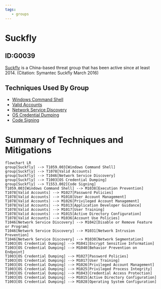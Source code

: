 ```yaml
---
tags:
   - groups
---
```

# Suckfly
## ID:G0039
[Suckfly](/mitre/groups/G0039) is a China-based threat group that has been active since at least 2014. (Citation: Symantec Suckfly March 2016)
## Techniques Used By Group
* [Windows Command Shell](/mitre/techniques/T1059/003)
* [Valid Accounts](/mitre/techniques/T1078)
* [Network Service Discovery](/mitre/techniques/T1046)
* [OS Credential Dumping](/mitre/techniques/T1003)
* [Code Signing](/mitre/techniques/T1553/002)

# Summary of Techniques and Mitigations
```mermaid
flowchart LR
group[Suckfly] --> T1059.003[Windows Command Shell]
group[Suckfly] --> T1078[Valid Accounts]
group[Suckfly] --> T1046[Network Service Discovery]
group[Suckfly] --> T1003[OS Credential Dumping]
group[Suckfly] --> T1553.002[Code Signing]
T1059.003[Windows Command Shell] --> M1038[Execution Prevention]
T1078[Valid Accounts] --> M1027[Password Policies]
T1078[Valid Accounts] --> M1018[User Account Management]
T1078[Valid Accounts] --> M1026[Privileged Account Management]
T1078[Valid Accounts] --> M1013[Application Developer Guidance]
T1078[Valid Accounts] --> M1017[User Training]
T1078[Valid Accounts] --> M1015[Active Directory Configuration]
T1078[Valid Accounts] --> M1036[Account Use Policies]
T1046[Network Service Discovery] --> M1042[Disable or Remove Feature or Program]
T1046[Network Service Discovery] --> M1031[Network Intrusion Prevention]
T1046[Network Service Discovery] --> M1030[Network Segmentation]
T1003[OS Credential Dumping] --> M1041[Encrypt Sensitive Information]
T1003[OS Credential Dumping] --> M1040[Behavior Prevention on Endpoint]
T1003[OS Credential Dumping] --> M1027[Password Policies]
T1003[OS Credential Dumping] --> M1017[User Training]
T1003[OS Credential Dumping] --> M1026[Privileged Account Management]
T1003[OS Credential Dumping] --> M1025[Privileged Process Integrity]
T1003[OS Credential Dumping] --> M1043[Credential Access Protection]
T1003[OS Credential Dumping] --> M1015[Active Directory Configuration]
T1003[OS Credential Dumping] --> M1028[Operating System Configuration]
```